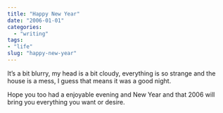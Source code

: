 ```yaml
---
title: "Happy New Year"
date: "2006-01-01"
categories: 
  - "writing"
tags:
- "life"
slug: "happy-new-year"
---
```


It’s a bit blurry, my head is a bit cloudy, everything is so strange and the house is a mess, I guess that means it was a good night.

Hope you too had a enjoyable evening and New Year and that 2006 will bring you everything you want or desire.
